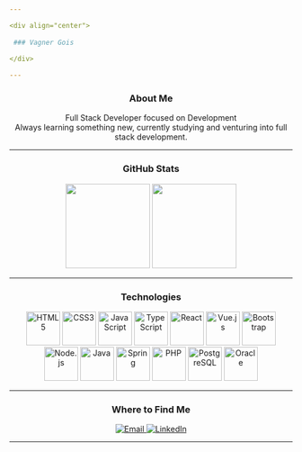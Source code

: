 ```yaml
---

<div align="center">
    
 ### Vagner Gois 
 
</div>

---
```


<div align="center">
  
  ### About Me
  Full Stack Developer focused on Development   
  Always learning something new, currently studying and venturing into full stack development.

</div>

---

<div align="center">

  ### GitHub Stats
  
  <div>
    <img height="150em" src="https://github-readme-stats.vercel.app/api?username=VagnerGGJ&show_icons=true&theme=dracula&include_all_commits=true&count_private=true&bg_color=1e1e1e&title_color=ffffff&text_color=36C6C6&icon_color=ffffff"/>
  <img height="150em" src="https://github-readme-stats.vercel.app/api/top-langs/?username=VagnerGGJ&layout=compact&langs_count=7&theme=dracula&bg_color=1e1e1e&title_color=ffffff&text_color=ffffff"/>
  </div>

</div>

---

<div align="center">

  ### Technologies
  
  <!-- Frontend -->
  <img src="https://cdn.jsdelivr.net/gh/devicons/devicon/icons/html5/html5-original.svg" alt="HTML5" width="60" height="60" title="HTML5"/>
  <img src="https://cdn.jsdelivr.net/gh/devicons/devicon/icons/css3/css3-original.svg" alt="CSS3" width="60" height="60" title="CSS3"/>
  <img src="https://cdn.jsdelivr.net/gh/devicons/devicon/icons/javascript/javascript-original.svg" alt="JavaScript" width="60" height="60" title="JavaScript"/>
  <img src="https://cdn.jsdelivr.net/gh/devicons/devicon/icons/typescript/typescript-original.svg" alt="TypeScript" width="60" height="60" title="TypeScript"/>
  <img src="https://cdn.jsdelivr.net/gh/devicons/devicon/icons/react/react-original.svg" alt="React" width="60" height="60" title="React"/>
  <img src="https://cdn.jsdelivr.net/gh/devicons/devicon/icons/vuejs/vuejs-original.svg" alt="Vue.js" width="60" height="60" title="Vue.js"/>
  <img src="https://cdn.jsdelivr.net/gh/devicons/devicon/icons/bootstrap/bootstrap-original.svg" alt="Bootstrap" width="60" height="60" title="Bootstrap"/>

  <!-- Backend -->
  <img src="https://cdn.jsdelivr.net/gh/devicons/devicon/icons/nodejs/nodejs-original.svg" alt="Node.js" width="60" height="60" title="Node.js"/>
  <img src="https://cdn.jsdelivr.net/gh/devicons/devicon/icons/java/java-original.svg" alt="Java" width="60" height="60" title="Java"/>
  <img src="https://cdn.jsdelivr.net/gh/devicons/devicon/icons/spring/spring-original.svg" alt="Spring" width="60" height="60" title="Spring"/>
  <img src="https://cdn.jsdelivr.net/gh/devicons/devicon/icons/php/php-original.svg" alt="PHP" width="60" height="60" title="PHP"/>

  <!-- Banco de Dados -->
  <img src="https://cdn.jsdelivr.net/gh/devicons/devicon/icons/postgresql/postgresql-original.svg" alt="PostgreSQL" width="60" height="60" title="PostgreSQL"/>
  <img src="https://cdn.jsdelivr.net/gh/devicons/devicon/icons/oracle/oracle-original.svg" alt="Oracle" width="60" height="60" title="Oracle"/>
  
</div>

---

<div align="center">

  ### Where to Find Me
  
  <a href="mailto:vagnerg.gois@email.com" target="_blank">
    <img src="https://img.shields.io/badge/-Email-D14836?style=for-the-badge&logo=gmail&logoColor=white&labelColor=red" alt="Email">
  </a>
  <a href="https://linkedin.com/in/vagner-gois-667879230/" target="_blank">
    <img src="https://img.shields.io/badge/-LinkedIn-0077B5?style=for-the-badge&logo=linkedin&logoColor=white&labelColor=blue" alt="LinkedIn">
  </a>
  
</div>

---
